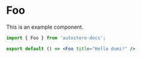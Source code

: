 # Foo

This is an example component.

```jsx
import { Foo } from 'autostore-docs';

export default () => <Foo title="Hello dumi!" />
```
